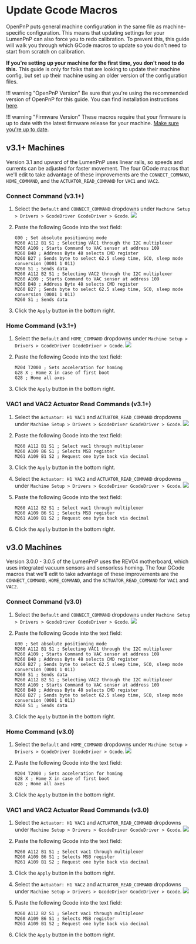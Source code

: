 # Update Gcode Macros

OpenPnP puts general machine configuration in the same file as machine-specific configuration. This means that updating settings for your LumenPnP can also force you to redo calibration. To prevent this, this guide will walk you through which GCode macros to update so you don't need to start from scratch on calibration.

**If you're setting up your machine for the first time, you don't need to do this.** This guide is only for folks that are looking to update their machine config, but set up their machine using an older version of the configuration files.

!!! warning "OpenPnP Version"
    Be sure that you're using the recommended version of OpenPnP for this guide. You can find installation instructions [here](/openpnp/install).

!!! warning "Firmware Version"
    These macros require that your firmware is up to date with the latest firmware release for your machine. [Make sure you're up to date](/guides/update-firmware).

## v3.1+ Machines

Version 3.1 and upward of the LumenPnP uses linear rails, so speeds and currents can be adjusted for faster movement. The four GCode macros that we'll edit to take advantage of these improvements are the `CONNECT_COMMAND`, `HOME_COMMAND`, and the `ACTUATOR_READ_COMMAND` for `VAC1` and `VAC2`.

### Connect Command (v3.1+)

1. Select the `Default` and `CONNECT_COMMAND` dropdowns under `Machine Setup > Drivers > GcodeDriver GcodeDriver > Gcode`.
   ![](img/connect-command.webp)

1. Paste the following Gcode into the text field:

    ```gcode
    G90 ; Set absolute positioning mode
    M260 A112 B1 S1 ; Selecting VAC1 through the I2C multiplexer
    M260 A109 ; Starts Command to VAC sensor at address 109
    M260 B48 ; Address Byte 48 selects CMD register
    M260 B27 ; Sends byte to select 62.5 sleep time, SCO, sleep mode conversion (0001 1 011)
    M260 S1 ; Sends data
    M260 A112 B2 S1 ; Selecting VAC2 through the I2C multiplexer
    M260 A109 ; Starts Command to VAC sensor at address 109
    M260 B48 ; Address Byte 48 selects CMD register
    M260 B27 ; Sends byte to select 62.5 sleep time, SCO, sleep mode conversion (0001 1 011)
    M260 S1 ; Sends data
    ```

2. Click the `Apply` button in the bottom right.

### Home Command (v3.1+)

1. Select the `Default` and `HOME_COMMAND` dropdowns under `Machine Setup > Drivers > GcodeDriver GcodeDriver > Gcode`.
   ![](img/home-command.webp)

1. Paste the following Gcode into the text field:

    ```gcode
    M204 T2000 ; Sets acceleration for homing
    G28 X ; Home X in case of first boot
    G28 ; Home all axes
    ```

1. Click the `Apply` button in the bottom right.

### VAC1 and VAC2 Actuator Read Commands (v3.1+)

1. Select the `Actuator: H1 VAC1` and `ACTUATOR_READ_COMMAND` dropdowns under `Machine Setup > Drivers > GcodeDriver GcodeDriver > Gcode`.
   ![](img/vac1-read.webp)

1. Paste the following Gcode into the text field:

    ```gcode
    M260 A112 B1 S1 ; Select vac1 through multiplexer
    M260 A109 B6 S1 ; Selects MSB register
    M261 A109 B1 S2 ; Request one byte back via decimal
    ```

1. Click the `Apply` button in the bottom right.

1. Select the `Actuator: H1 VAC2` and `ACTUATOR_READ_COMMAND` dropdowns under `Machine Setup > Drivers > GcodeDriver GcodeDriver > Gcode`.
   ![](img/vac2-read.webp)

1. Paste the following Gcode into the text field:

    ```gcode
    M260 A112 B2 S1 ; Select vac1 through multiplexer
    M260 A109 B6 S1 ; Selects MSB register
    M261 A109 B1 S2 ; Request one byte back via decimal
    ```

1. Click the `Apply` button in the bottom right.

## v3.0 Machines

Version 3.0.0 - 3.0.5 of the LumenPnP uses the REV04 motherboard, which uses integrated vacuum sensors and sensorless homing. The four GCode macros that we'll edit to take advantage of these improvements are the `CONNECT_COMMAND`, `HOME_COMMAND`, and the `ACTUATOR_READ_COMMAND` for `VAC1` and `VAC2`.

### Connect Command (v3.0)

1. Select the `Default` and `CONNECT_COMMAND` dropdowns under `Machine Setup > Drivers > GcodeDriver GcodeDriver > Gcode`.
   ![](img/connect-command.webp)

1. Paste the following Gcode into the text field:

    ```gcode
    G90 ; Set absolute positioning mode
    M260 A112 B1 S1 ; Selecting VAC1 through the I2C multiplexer
    M260 A109 ; Starts Command to VAC sensor at address 109
    M260 B48 ; Address Byte 48 selects CMD register
    M260 B27 ; Sends byte to select 62.5 sleep time, SCO, sleep mode conversion (0001 1 011)
    M260 S1 ; Sends data
    M260 A112 B2 S1 ; Selecting VAC2 through the I2C multiplexer
    M260 A109 ; Starts Command to VAC sensor at address 109
    M260 B48 ; Address Byte 48 selects CMD register
    M260 B27 ; Sends byte to select 62.5 sleep time, SCO, sleep mode conversion (0001 1 011)
    M260 S1 ; Sends data
    ```

2. Click the `Apply` button in the bottom right.

### Home Command (v3.0)

1. Select the `Default` and `HOME_COMMAND` dropdowns under `Machine Setup > Drivers > GcodeDriver GcodeDriver > Gcode`.
   ![](img/home-command.webp)

1. Paste the following Gcode into the text field:

    ```gcode
    M204 T2000 ; Sets acceleration for homing
    G28 X ; Home X in case of first boot
    G28 ; Home all axes
    ```

1. Click the `Apply` button in the bottom right.

### VAC1 and VAC2 Actuator Read Commands (v3.0)

1. Select the `Actuator: H1 VAC1` and `ACTUATOR_READ_COMMAND` dropdowns under `Machine Setup > Drivers > GcodeDriver GcodeDriver > Gcode`.
   ![](img/vac1-read.webp)

1. Paste the following Gcode into the text field:

    ```gcode
    M260 A112 B1 S1 ; Select vac1 through multiplexer
    M260 A109 B6 S1 ; Selects MSB register
    M261 A109 B1 S2 ; Request one byte back via decimal
    ```

1. Click the `Apply` button in the bottom right.

1. Select the `Actuator: H1 VAC2` and `ACTUATOR_READ_COMMAND` dropdowns under `Machine Setup > Drivers > GcodeDriver GcodeDriver > Gcode`.
   ![](img/vac2-read.webp)

1. Paste the following Gcode into the text field:

    ```gcode
    M260 A112 B2 S1 ; Select vac1 through multiplexer
    M260 A109 B6 S1 ; Selects MSB register
    M261 A109 B1 S2 ; Request one byte back via decimal
    ```

1. Click the `Apply` button in the bottom right.

